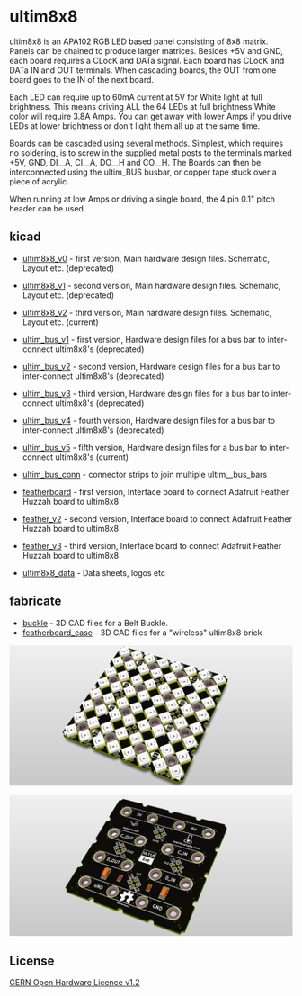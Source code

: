 # ultim8x8

ultim8x8 is an APA102 RGB LED based panel consisting of 8x8 matrix. Panels can be chained to produce larger matrices. Besides +5V and GND, each board requires a CLocK and DATa signal. Each board has CLocK and DATa IN and OUT terminals. When cascading boards, the OUT from one board goes to the IN of the next board.

Each LED can require up to 60mA current at 5V for White light at full brightness. This means driving ALL the 64 LEDs at full brightness White color will require 3.8A Amps. You can get away with lower Amps if you drive LEDs at lower brightness or don't light them all up at the same time.

Boards can be cascaded using several methods. Simplest, which requires no soldering, is to screw in the supplied metal posts to the terminals marked +5V, GND, DI__A, CI__A, DO__H and CO__H. The Boards can then be interconnected using the ultim_BUS busbar, or copper tape stuck over a piece of acrylic.

When running at low Amps or driving a single board, the 4 pin 0.1" pitch header can be used.

## kicad

* [ultim8x8_v0](/kicad/ultim_8x8_v0) - first version, Main hardware design files. Schematic, Layout etc. (deprecated)
* [ultim8x8_v1](/kicad/ultim_8x8_v1) - second version, Main hardware design files. Schematic, Layout etc. (deprecated)
* [ultim8x8_v2](/kicad/ultim_8x8_v2) - third version, Main hardware design files. Schematic, Layout etc. (current)

* [ultim_bus_v1](/kicad/ultim_bus_v1) - first version, Hardware design files for a bus bar to inter-connect ultim8x8's (deprecated)
* [ultim_bus_v2](/kicad/ultim_bus_v2) - second version, Hardware design files for a bus bar to inter-connect ultim8x8's (deprecated)
* [ultim_bus_v3](/kicad/ultim_bus_v3) - third version, Hardware design files for a bus bar to inter-connect ultim8x8's (deprecated)
* [ultim_bus_v4](/kicad/ultim_bus_v4) - fourth version, Hardware design files for a bus bar to inter-connect ultim8x8's (deprecated)
* [ultim_bus_v5](/kicad/ultim_bus_v5) - fifth version, Hardware design files for a bus bar to inter-connect ultim8x8's (current)

* [ultim_bus_conn](/kicad/ultim_bus_conn) - connector strips to join multiple ultim__bus_bars

* [featherboard](/kicad/featherboard) - first version, Interface board to connect Adafruit Feather Huzzah board to ultim8x8
* [feather_v2](/kicad/feather_v2) - second version, Interface board to connect Adafruit Feather Huzzah board to ultim8x8
* [feather_v3](/kicad/feather_v3) - third version, Interface board to connect Adafruit Feather Huzzah board to ultim8x8



* [ultim8x8_data](/kicad/ultim8x8_data) - Data sheets, logos etc

## fabricate

* [buckle](/fabricate/buckle) - 3D CAD files for a Belt Buckle.
* [featherboard_case](/fabricate/featherboard_case) - 3D CAD files for a "wireless" ultim8x8 brick


![ultim8 top](/kicad/ultim_8x8_v2/ultim8x8_images/ultim8x8_01.png)

![ultim8 bottom](/kicad/ultim_8x8_v2/ultim8x8_images/ultim8x8_02.png)

License
-------
[CERN Open Hardware Licence v1.2 ]

[CERN Open Hardware Licence v1.2 ]:http://www.ohwr.org/attachments/2388/cern_ohl_v_1_2.txt
